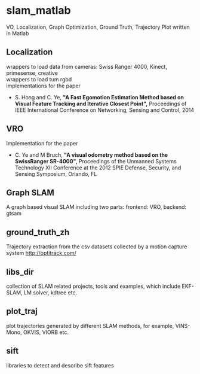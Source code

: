 # slam_matlab
VO, Localization, Graph Optimization, Ground Truth, Trajectory Plot written in Matlab

## Localization 
wrappers to load data from cameras: Swiss Ranger 4000, Kinect, primesense, creative   
wrappers to load tum rgbd  
implementations for the paper  
* S. Hong and C. Ye, **"A Fast Egomotion Estimation Method based on Visual Feature Tracking and Iterative Closest Point",** Proceedings of IEEE International Conference on Networking, Sensing and Control, 2014

## VRO
Implementation for the paper   
* C. Ye and M Bruch, **"A visual odometry method based on the SwissRanger SR-4000",** Proceedings of the Unmanned Systems Technology XII Conference at the 2012 SPIE Defense, Security, and Sensing Symposium, Orlando, FL

## Graph SLAM
A graph based visual SLAM including two parts: frontend: VRO, backend: gtsam

## ground_truth_zh
Trajectory extraction from the csv datasets collected by a motion capture system http://optitrack.com/

## libs_dir
collection of SLAM related projects, tools and examples, which include EKF-SLAM, LM solver, kdtree etc.

## plot_traj
plot trajectories generated by different SLAM methods, for example, VINS-Mono, OKVIS, VIORB etc. 

## sift
libraries to detect and describe sift features
